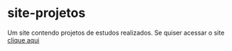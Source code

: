 # site-projetos
 Um site contendo projetos de estudos realizados.
 Se quiser acessar o site [clique aqui](https://danielcosta010.github.io/site-projetos/)
